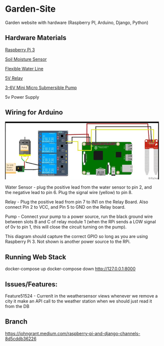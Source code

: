 # Garden-Site
Garden website with hardware (Raspberry PI, Arduino, Django, Python)




## Hardware Materials

[Raspberry Pi 3](https://www.raspberrypi.com/products/)

[Soil Moisture Sensor](https://www.sparkfun.com/products/13637?gad_source=1&gclid=EAIaIQobChMIj8T_0K3-hQMVyF5_AB1TMArrEAQYAyABEgI7K_D_BwE)

[Flexible Water Line](https://www.amazon.com/gp/product/B0002AQI9A/ref=oh_aui_detailpage_o04_s00?ie=UTF8&psc=1&tag=cyberomelette-20)

[5V Relay](https://www.amazon.com/gp/product/B0057OC5O8/ref=as_li_tl?ie=UTF8&tag=cyberomelette-20&camp=1789&creative=9325&linkCode=as2&creativeASIN=B0057OC5O8&linkId=79128c0fb9efa41048a1490b5007a164&th=1)

[3-6V Mini Micro Submersible Pump](https://www.amazon.com/3V-6V-Submersible-Brushless-Magnetic-Driving/dp/B07KNT8XL6/ref=sr_1_8?dib=eyJ2IjoiMSJ9.5uwu46ju-Z9V5HEkNLJOnxCxtiHD4uhCWehTzEtizTw53c6XPmh2dW6sDLNFkz_wbtIIs8i-15C0Y4Vu8jERQoGgGFEeJfmppj2aok2Ufv4qKDcA_r10Qh8tANTzqbYWmMdFUhg2-sI8CJNkM3WTox40X_c4mwTF465GtMOmu1aMcgvkogROMucdE0jJjsnozhJBkm_XY7mXNcBy0mvjhkes9iKoqHveuqjoTGKWNjegCa1O42-qLfelFAGGjl-B1kpB0ShYvLTwNArwZvxjsQ_uJZKYawKAqM01Flr31Jc.MXT-GUu5EvRAxOxpv6rThNM5eBV49FdtgN0DK294enU&dib_tag=se&keywords=3-6V+Mini+Micro+Submersible+Pump&qid=1715182035&sr=8-8)

5v Power Supply


## Wiring for Arduino

![Wiring for Arduino, Soil Sensor and Water Pump](arduino_wiring.png)



Water Sensor - plug the positive lead from the water sensor to pin 2, and the negative lead to pin 6. Plug the signal wire (yellow) to pin 8.

Relay - Plug the positive lead from pin 7 to IN1 on the Relay Board. Also connect Pin 2 to VCC, and Pin 5 to GND on the Relay board.

Pump - Connect your pump to a power source, run the black ground wire between slots B and C of relay module 1 (when the RPi sends a LOW signal of 0v to pin 1, this will close the circuit turning on the pump).

This diagram should capture the correct GPIO so long as you are using Raspberry Pi 3. Not shown is another power source to the RPi. 



## Running Web Stack
docker-compose up
docker-compose down
http://127.0.0.1:8000

## Issues/Features:

Feature51524 - Currenlt in the weathersensor views whenever we remove a city it make an API call to the weather station when we should just read it from the DB



## Branch
https://johngrant.medium.com/raspberry-pi-and-django-channels-8d5cddb36226